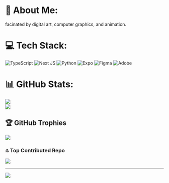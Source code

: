 # 💫 About Me:
facinated by digital art, computer graphics, and animation.


# 💻 Tech Stack:
![TypeScript](https://img.shields.io/badge/typescript-%23007ACC.svg?style=for-the-badge&logo=typescript&logoColor=white) ![Next JS](https://img.shields.io/badge/Next-black?style=for-the-badge&logo=next.js&logoColor=white) ![Python](https://img.shields.io/badge/python-3670A0?style=for-the-badge&logo=python&logoColor=ffdd54) ![Expo](https://img.shields.io/badge/expo-1C1E24?style=for-the-badge&logo=expo&logoColor=#D04A37) ![Figma](https://img.shields.io/badge/figma-%23F24E1E.svg?style=for-the-badge&logo=figma&logoColor=white) ![Adobe](https://img.shields.io/badge/adobe-%23FF0000.svg?style=for-the-badge&logo=adobe&logoColor=white)
# 📊 GitHub Stats:
![](https://nirzak-streak-stats.vercel.app/?user=bruidbarrett&theme=dark&hide_border=false)<br/>
![](https://github-readme-stats.vercel.app/api/top-langs/?username=bruidbarrett&theme=dark&hide_border=false&include_all_commits=true&count_private=true&layout=compact)

## 🏆 GitHub Trophies
![](https://github-profile-trophy.vercel.app/?username=bruidbarrett&theme=dracula&no-frame=false&no-bg=false&margin-w=4)

### 🔝 Top Contributed Repo
![](https://github-contributor-stats.vercel.app/api?username=bruidbarrett&limit=5&theme=dark&combine_all_yearly_contributions=true)

---
[![](https://visitcount.itsvg.in/api?id=bruidbarrett&icon=0&color=1)](https://visitcount.itsvg.in)

<!-- Proudly created with GPRM ( https://gprm.itsvg.in ) -->
